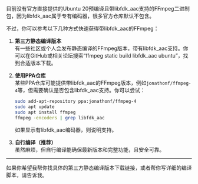 目前没有官方直接提供的Ubuntu 20预编译且带libfdk_aac支持的FFmpeg二进制包，因为libfdk_aac属于专有编码器，很多官方仓库默认不包含。

不过，你可以参考以下几种方式快速获得带libfdk_aac的FFmpeg：

1. **第三方静态编译版本**  
   有一些社区或个人会发布静态编译的FFmpeg版本，带有libfdk_aac支持。你可以在GitHub或相关论坛搜索“ffmpeg static build libfdk_aac ubuntu”，找到合适版本下载。

2. **使用PPA仓库**  
   某些PPA仓库可能提供带libfdk_aac的FFmpeg版本，例如`jonathonf/ffmpeg-4`等，但需要确认是否包含libfdk_aac支持。你可以尝试：
   ```bash
   sudo add-apt-repository ppa:jonathonf/ffmpeg-4
   sudo apt update
   sudo apt install ffmpeg
   ffmpeg -encoders | grep libfdk_aac
   ```
   如果显示有libfdk_aac编码器，则说明支持。

3. **自行编译（推荐）**  
   虽然麻烦，但自行编译能确保最新版本和完整功能，且安全可靠。

---

如果你希望我帮你找具体的第三方静态编译版本下载链接，或者帮你写详细的编译脚本，请告诉我。